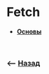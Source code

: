 # Fetch

* **<a href="./pages/basics/readme.md">Основы</a>**

<br>

### ⟵ **<a href="../../readme.md">Назад</a>**
